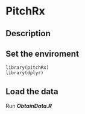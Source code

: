 # PitchRx

## Description

## Set the enviroment

```{r}
library(pitchRx)
library(dplyr)
```

## Load the data
Run ***ObtainData.R***
